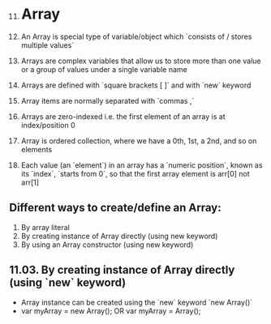 11. # Array

1.  An Array is special type of variable/object which \`consists of / stores multiple values\`
1.  Arrays are complex variables that allow us to store more than one value or a group of values under a single variable name
1.  Arrays are defined with \`square brackets \[ \]\` and with \`new\` keyword
1.  Array items are normally separated with \`commas ,\`
1.  Arrays are zero-indexed i.e. the first element of an array is at index/position 0
1.  Array is ordered collection, where we have a 0th, 1st, a 2nd, and so on elements
1.  Each value (an \`element\`) in an array has a \`numeric position\`, known as its \`index\`, \`starts from 0\`, so that the first array element is arr\[0\] not arr\[1\]

## Different ways to create/define an Array:

1.  By array literal
2.  By creating instance of Array directly (using new keyword)
3.  By using an Array constructor (using new keyword)

## 11.03. By creating instance of Array directly (using \`new\` keyword)

- Array instance can be created using the \`new\` keyword \`new Array()\`
- var myArray = new Array(); OR var myArray = Array();
